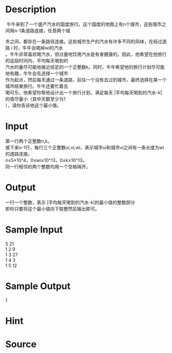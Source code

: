 
# Description

<div class="content"><p> 牛牛来到了一个盛产汽水的国度旅行。这个国度的地图上有n个城市，这些城市之间用n-1条道路连接，任意两个城</p>
<div>市之间，都存在一条路径连接。这些城市生产的汽水有许多不同的风味，在经过道路 i 时，牛牛会喝掉wi的汽水</div>
<div>。牛牛非常喜欢喝汽水，但过量地饮用汽水是有害健康的，因此，他希望在他旅行的这段时间内，平均每天喝到的</div>
<div>汽水的量尽可能地接近给定的一个正整数k。同时，牛牛希望他的旅行计划尽可能地有趣，牛牛会先选择一个城市</div>
<div>作为起点，然后每天通过一条道路，前往一个没有去过的城市，最终选择在某一个城市结束旅行。牛牛还要忙着去</div>
<div>喝可乐，他希望你帮他设计出一个旅行计划，满足每天 |平均每天喝到的汽水-k| 的值尽量小（其中天数至少为1</div>
<div>），请你告诉他这个最小值。</div>
<div></div></div>

# Input

<div class="content"><div>第一行两个正整数n,k。</div>
<div>接下来n-1行，每行三个正整数ui,vi,wi，表示城市ui和城市vi之间有一条长度为wi的道路连接。</div>
<div>n≤5×10^4，0≤wi≤10^13，0≤k≤10^13。</div>
<div>同一行相邻的两个整数均用一个空格隔开。</div>
<div></div></div>

# Output

<div class="content"><div>一行一个整数，表示 |平均每天喝到的汽水-k|的最小值的整数部分</div>
<div>即你只要将这个最小值向下取整然后输出即可。</div>
<div></div></div>

# Sample Input

<div class="content"><span class="sampledata">5 21<br/>
1 2 9<br/>
1 3 27<br/>
1 4 3<br/>
1 5 12</span></div>

# Sample Output

<div class="content"><span class="sampledata">1</span></div>

# Hint

<div class="content"><p></p></div>

# Source

<div class="content"><p><a href="problemset.php?search="></a></p></div>


